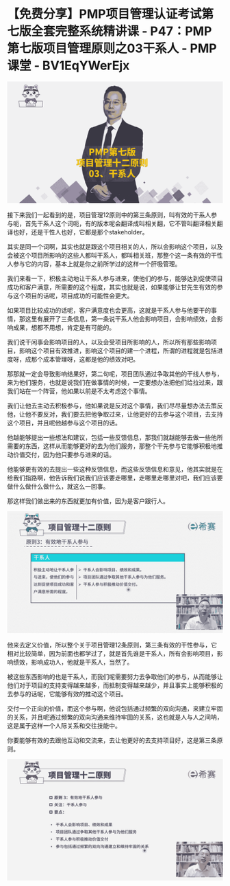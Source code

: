 # 【免费分享】PMP项目管理认证考试第七版全套完整系统精讲课 - P47：PMP第七版项目管理原则之03干系人 - PMP课堂 - BV1EqYWerEjx

![](img/68946566345d0f57ab3acf0f435fb453_0.png)

接下来我们一起看到的是，项目管理12原则中的第三条原则，叫有效的干系人参与呃，首先干系人这个词呃，有的版本呢会翻译成叫相关翻，它不管叫翻译相关翻译也好，还是干性人也好，它都是那个stakeholder。

其实是同一个词啊，其实也就是跟这个项目相关的人，所以会影响这个项目，以及会被这个项目所影响的这些人都叫干系人，都叫相关班，那整个这一条有效的干性人参与它的内容，基本上就是你之前所学过的这样一个肝吸管理。

我们来看一下，积极主动地让干系人参与进来，使他们的参与，能够达到促使项目成功和客户满意，所需要的这个程度，其实也就是说，如果能够让甘先生有效的参与这个项目的话呢，项目成功的可能性会更大。

如果项目比较成功的话呢，客户满意度也会更高，这就是干系人参与他要干的事情，那这里有展开了三条信息，第一条说干系人他会影响项目，会影响绩效，会影响成果，想都不用想，肯定是有可能的。

我们说干闲事会影响项目的人，以及会受项目所影响的人，所以所有那些影响项目，影响这个项目有效推进，影响这个项目的建一个进程，所谓的进程就是包括进度呀，成那个成本管理呀，这都是他的绩效对吧。

那那就一定会导致影响结果好，第二句呢，项目团队通过争取其他的干线人参与，来为他们服务，也就是说我们在做事情的时候，一定要想办法把他们给拉过来，跟我们站在一个阵营，他如果以前是不太考虑这个事情。

我们让他去主动去积极参与，他如果说是反对这个事情，我们尽尽量想办法去策反他，让他不要反对，我们要去把他争取过来，让他更好的去参与这个项目，去支持这个项目，并且呢他越参与这个项目的话。

他越能够提出一些想法和建议，包括一些反馈信息，那我们就越能够去做一些他所需要的东西，这样从而能够更好的去为他们服务，那整个干先参与它能够积极地推动价值交付，因为他只要参与进来的话。

他能够更有效的去提出一些这种反馈信息，而这些反馈信息和意见，他其实就是在给我们指路啊，他告诉我们说我们应该要走哪里，走哪里走哪里对吧，我们应该要做什么做什么做什么，就这么一回事。

那这样我们做出来的东西就更加有价值，因为是客户跟行人。

![](img/68946566345d0f57ab3acf0f435fb453_2.png)

他来去定义价值，所以整个关于项目管理12条原则，第三条有效的干性参与，它相对比较简单，因为前面也都学过了，就是首先谁是干系人，所有会影响项目，影响绩效，影响成功人，他就是干系人，当然了。

被这些东西影响的也是干系人，而我们呢需要努力去争取他们的参与，从而能够让他们对于项目的支持变得越来越多，而抵制变得越来越少，并且事实上能够积极的去参与的话呢，它能够有效的推动这个项目。

交付一个正向的价值，而这个参与啊，他说包括通过频繁的双向沟通，来建立牢固的关系，并且呢通过频繁的双向沟通来维持牢固的关系，这也就是人与人之间呐，这是属于这样一个人际关系和交往技能中。

你要能够有效的去跟他互动和交流来，去让他更好的去支持项目好，这是第三条原则。

![](img/68946566345d0f57ab3acf0f435fb453_4.png)